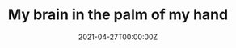 ---
title: My brain in the palm of my hand
summary: 3D printed by transforming a MRI scan into a printable model using my labmate's {{< staticref "https://github.com/macklab/BrainMaker" "newtab" >}}code{{< /staticref >}}. Not-to-scale. Painted by me.
tags:
  - Research
date: '2021-04-27T00:00:00Z'

# Optional external URL for project (replaces project detail page).
external_link: ''


image:
  caption: 'Totebag '
  focal_point: Smart

#links:
 #- name: CO2 Paper
 #  url: 'https://onlinelibrary.wiley.com/doi/abs/10.1111/ina.12706'
 #- name: Essential Oil Peper
   #url: 'https://onlinelibrary.wiley.com/doi/epdf/10.1111/ina.12919'

# Slides (optional).
#   Associate this project with Markdown slides.
#   Simply enter your slide deck's filename without extension.
#   E.g. `slides = "example-slides"` references `content/slides/example-slides.md`.
#   Otherwise, set `slides = ""`.
slides: = ""
---